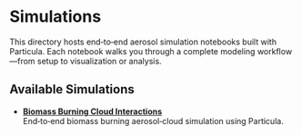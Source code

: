 # Simulations

This directory hosts end‑to‑end aerosol simulation notebooks built with Particula. Each notebook walks you through a complete modeling workflow—from setup to visualization or analysis.

## Available Simulations

- **[Biomass Burning Cloud Interactions](Notebooks/Biomass_Burning_Cloud_Interactions.ipynb)**  
  End‑to‑end biomass burning aerosol‑cloud simulation using Particula.

<!-- Add more simulation notebooks here -->
